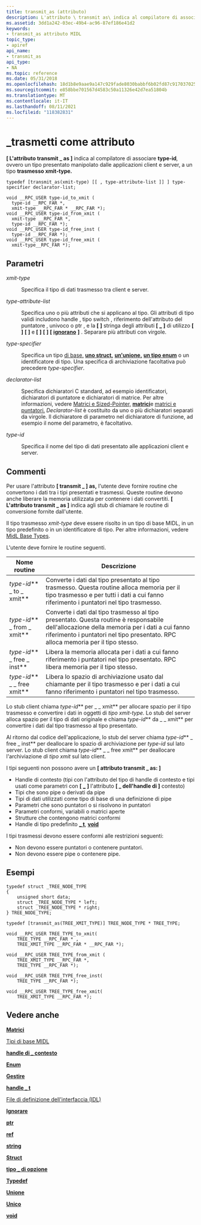 ```yaml
---
title: transmit_as (attributo)
description: L'attributo \ transmit as\ indica al compilatore di associare type-id, ovvero un tipo presentato manipolato dalle applicazioni client e server, a un tipo \_ trasmesso xmit-type.
ms.assetid: 3dd1a242-03ec-49b4-ac96-87ef186e41d2
keywords:
- transmit_as attributo MIDL
topic_type:
- apiref
api_name:
- transmit_as
api_type:
- NA
ms.topic: reference
ms.date: 05/31/2018
ms.openlocfilehash: 18d1b8e9aae9a147c929fade8030babbf6b02fd87c9170370252522001742e95
ms.sourcegitcommit: e858bbe701567d4583c50a11326e42d7ea51804b
ms.translationtype: MT
ms.contentlocale: it-IT
ms.lasthandoff: 08/11/2021
ms.locfileid: "118382831"
---
```

# <a name="transmit_as-attribute"></a>\_trasmetti come attributo

**\[ L'attributo transmit \_ as \]** indica al compilatore di associare **type-id**_,_ ovvero un tipo presentato manipolato dalle applicazioni client e server, a un tipo **trasmesso xmit-type.**

``` syntax
typedef [transmit_as(xmit-type) [[ , type-attribute-list ]] ] type-specifier declarator-list; 

void __RPC_USER type-id_to_xmit (
  type-id __RPC_FAR *,
  xmit-type __RPC_FAR * __RPC_FAR *);
void __RPC_USER type-id_from_xmit (
  xmit-type __RPC_FAR *,
  type-id __RPC_FAR *);
void __RPC_USER type-id_free_inst (
  type-id __RPC_FAR *);
void __RPC_USER type-id_free_xmit (
  xmit-type__RPC_FAR *);
```

## <a name="parameters"></a>Parametri

<dl> <dt>

*xmit-type* 
</dt> <dd>

Specifica il tipo di dati trasmesso tra client e server.

</dd> <dt>

*type-attribute-list* 
</dt> <dd>

Specifica uno o più attributi che si applicano al tipo. Gli attributi di tipo validi includono handle , tipo switch , riferimento dell'attributo del puntatore , univoco o ptr , e la **\[** [](handle.md) **\]** stringa degli attributi **\[** [**\_**](switch-type.md) **\]** di utilizzo **\[** [](ref.md) **\]** **\[** [](unique.md) **\]** e **\[** [](ptr.md) **\]** **\[** [](string.md) **\]** **\[** [**ignorano**](ignore.md) **\]** . Separare più attributi con virgole.

</dd> <dt>

*type-specifier* 
</dt> <dd>

Specifica un tipo [di base,](midl-base-types.md) [**uno struct,**](struct.md) [**un'unione,**](union.md) [**un tipo enum**](enum.md) o un identificatore di tipo. Una specifica di archiviazione facoltativa può precedere *type-specifier*.

</dd> <dt>

*declarator-list* 
</dt> <dd>

Specifica dichiaratori C standard, ad esempio identificatori, dichiaratori di puntatore e dichiaratori di matrice. Per altre informazioni, vedere [Matrici e Sized-Pointer,](array-and-sized-pointer-attributes.md) [**matrici**](arrays-1.md)e [matrici e puntatori.](/windows/desktop/Rpc/arrays-and-pointers) *Declarator-list* è costituito da uno o più dichiaratori separati da virgole. Il dichiaratore di parametro nel dichiaratore di funzione, ad esempio il nome del parametro, è facoltativo.

</dd> <dt>

*type-id* 
</dt> <dd>

Specifica il nome del tipo di dati presentato alle applicazioni client e server.

</dd> </dl>

## <a name="remarks"></a>Commenti

Per usare l'attributo **\[ transmit \_ \] as,** l'utente deve fornire routine che convertono i dati tra i tipi presentati e trasmessi. Queste routine devono anche liberare la memoria utilizzata per contenere i dati convertiti. **\[ L'attributo transmit \_ as \]** indica agli stub di chiamare le routine di conversione fornite dall'utente.

Il tipo trasmesso *xmit-type* deve essere risolto in un tipo di base MIDL, in un tipo predefinito o in un identificatore di tipo. Per altre informazioni, vedere [MidL Base Types](midl-base-types.md).

L'utente deve fornire le routine seguenti.



| Nome routine              | Descrizione                                                                                                                                                                                                       |
|---------------------------|-------------------------------------------------------------------------------------------------------------------------------------------------------------------------------------------------------------------|
| *type-id*** \_ to \_ xmit**   | Converte i dati dal tipo presentato al tipo trasmesso. Questa routine alloca memoria per il tipo trasmesso e per tutti i dati a cui fanno riferimento i puntatori nel tipo trasmesso.                            |
| *type-id*** \_ from \_ xmit** | Converte i dati dal tipo trasmesso al tipo presentato. Questa routine è responsabile dell'allocazione della memoria per i dati a cui fanno riferimento i puntatori nel tipo presentato. RPC alloca memoria per il tipo stesso. |
| *type-id*** \_ free \_ inst** | Libera la memoria allocata per i dati a cui fanno riferimento i puntatori nel tipo presentato. RPC libera memoria per il tipo stesso.                                                                                               |
| *type-id*** \_ \_ free xmit** | Libera lo spazio di archiviazione usato dal chiamante per il tipo trasmesso e per i dati a cui fanno riferimento i puntatori nel tipo trasmesso.                                                                                            |



 

 

Lo stub client chiama *type-id*** per \_ \_ xmit** per allocare spazio per il tipo trasmesso e convertire i dati in oggetti di *tipo xmit-type.* Lo stub del server alloca spazio per il tipo di dati originale e chiama *type-id*** da \_ \_ xmit** per convertire i dati dal tipo trasmesso al tipo presentato.

Al ritorno dal codice dell'applicazione, lo stub del server chiama *type-id*** \_ free \_ inst** per deallocare lo spazio di archiviazione per *type-id* sul lato server. Lo stub client chiama *type-id*** \_ \_ free xmit** per deallocare l'archiviazione *di tipo xmit* sul lato client.

I tipi seguenti non possono avere un **\[ attributo transmit \_ as: \]**

-   Handle di contesto (tipi con l'attributo del tipo di handle di contesto e tipi usati come parametri con **\[** [**\_**](context-handle.md) **\]** l'attributo **\[ \_ dell'handle di \]** contesto)
-   Tipi che sono pipe o derivati da pipe
-   Tipi di dati utilizzati come tipo di base di una definizione di pipe
-   Parametri che sono puntatori o si risolvono in puntatori
-   Parametri conformi, variabili o matrici aperte
-   Strutture che contengono matrici conformi
-   Handle di tipo predefinito [**\_ t**](handle-t.md), [**void**](void.md)

I tipi trasmessi devono essere conformi alle restrizioni seguenti:

-   Non devono essere puntatori o contenere puntatori.
-   Non devono essere pipe o contenere pipe.

## <a name="examples"></a>Esempi

``` syntax
typedef struct _TREE_NODE_TYPE 
{ 
    unsigned short data; 
    struct _TREE_NODE_TYPE * left; 
    struct _TREE_NODE_TYPE * right; 
} TREE_NODE_TYPE; 
 
typedef [transmit_as(TREE_XMIT_TYPE)] TREE_NODE_TYPE * TREE_TYPE; 
 
void __RPC_USER TREE_TYPE_to_xmit( 
    TREE_TYPE __RPC_FAR * , 
    TREE_XMIT_TYPE __RPC_FAR * __RPC_FAR *); 
 
void __RPC_USER TREE_TYPE_from_xmit ( 
    TREE_XMIT_TYPE __RPC_FAR *, 
    TREE_TYPE __RPC_FAR *); 
 
void __RPC_USER TREE_TYPE_free_inst( 
    TREE_TYPE __RPC_FAR *); 
 
void __RPC_USER TREE_TYPE_free_xmit( 
    TREE_XMIT_TYPE __RPC_FAR *);
```

## <a name="see-also"></a>Vedere anche

<dl> <dt>

[**Matrici**](arrays-1.md)
</dt> <dt>

[Tipi di base MIDL](midl-base-types.md)
</dt> <dt>

[**handle di \_ contesto**](context-handle.md)
</dt> <dt>

[**Enum**](enum.md)
</dt> <dt>

[**Gestire**](handle.md)
</dt> <dt>

[**handle \_ t**](handle-t.md)
</dt> <dt>

[File di definizione dell'interfaccia (IDL)](interface-definition-idl-file.md)
</dt> <dt>

[**Ignorare**](ignore.md)
</dt> <dt>

[**ptr**](ptr.md)
</dt> <dt>

[**ref**](ref.md)
</dt> <dt>

[**string**](string.md)
</dt> <dt>

[**Struct**](struct.md)
</dt> <dt>

[**tipo \_ di opzione**](switch-type.md)
</dt> <dt>

[**Typedef**](typedef.md)
</dt> <dt>

[**Unione**](union.md)
</dt> <dt>

[**Unico**](unique.md)
</dt> <dt>

[**void**](void.md)
</dt> </dl>

 

 